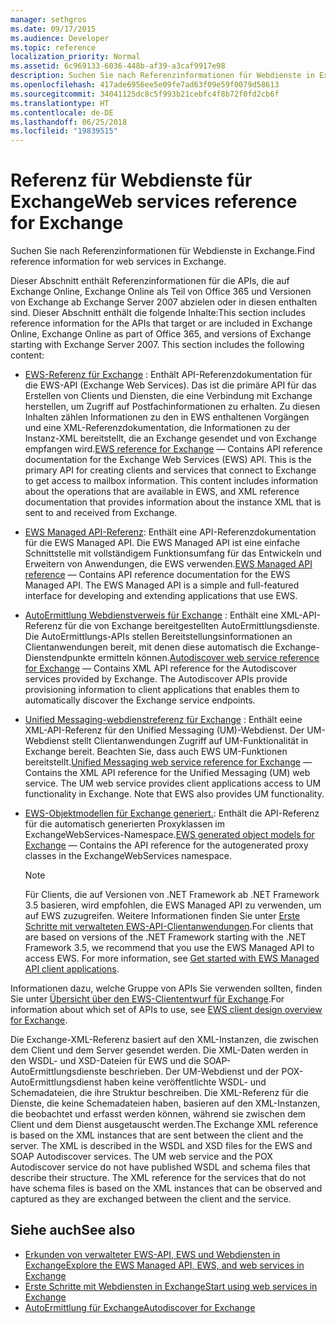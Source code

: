 ```yaml
---
manager: sethgros
ms.date: 09/17/2015
ms.audience: Developer
ms.topic: reference
localization_priority: Normal
ms.assetid: 6c969133-6036-448b-af39-a3caf9917e98
description: Suchen Sie nach Referenzinformationen für Webdienste in Exchange.
ms.openlocfilehash: 417ade6956ee5e09fe7ad63f09e59f0079d58613
ms.sourcegitcommit: 34041125dc8c5f993b21cebfc4f8b72f0fd2cb6f
ms.translationtype: HT
ms.contentlocale: de-DE
ms.lasthandoff: 06/25/2018
ms.locfileid: "19839515"
---
```

# <a name="web-services-reference-for-exchange"></a><span data-ttu-id="b7841-102">Referenz für Webdienste für Exchange</span><span class="sxs-lookup"><span data-stu-id="b7841-102">Web services reference for Exchange</span></span>

<span data-ttu-id="b7841-103">Suchen Sie nach Referenzinformationen für Webdienste in Exchange.</span><span class="sxs-lookup"><span data-stu-id="b7841-103">Find reference information for web services in Exchange.</span></span>
  
<span data-ttu-id="b7841-p101">Dieser Abschnitt enthält Referenzinformationen für die APIs, die auf Exchange Online, Exchange Online als Teil von Office 365 und Versionen von Exchange ab Exchange Server 2007 abzielen oder in diesen enthalten sind. Dieser Abschnitt enthält die folgende Inhalte:</span><span class="sxs-lookup"><span data-stu-id="b7841-p101">This section includes reference information for the APIs that target or are included in Exchange Online, Exchange Online as part of Office 365, and versions of Exchange starting with Exchange Server 2007. This section includes the following content:</span></span>
  
- <span data-ttu-id="b7841-p102">[EWS-Referenz für Exchange](ews-reference-for-exchange.md) : Enthält API-Referenzdokumentation für die EWS-API (Exchange Web Services). Das ist die primäre API für das Erstellen von Clients und Diensten, die eine Verbindung mit Exchange herstellen, um Zugriff auf Postfachinformationen zu erhalten. Zu diesen Inhalten zählen Informationen zu den in EWS enthaltenen Vorgängen und eine XML-Referenzdokumentation, die Informationen zu der Instanz-XML bereitstellt, die an Exchange gesendet und von Exchange empfangen wird.</span><span class="sxs-lookup"><span data-stu-id="b7841-p102">[EWS reference for Exchange](ews-reference-for-exchange.md) — Contains API reference documentation for the Exchange Web Services (EWS) API. This is the primary API for creating clients and services that connect to Exchange to get access to mailbox information. This content includes information about the operations that are available in EWS, and XML reference documentation that provides information about the instance XML that is sent to and received from Exchange.</span></span> 
    
- <span data-ttu-id="b7841-p103">[EWS Managed API-Referenz](http://msdn.microsoft.com/library/c6ca36f4-a67c-4e3c-aae7-9ead7b704e15%28Office.15%29.aspx): Enthält eine API-Referenzdokumentation für die EWS Managed API. Die EWS Managed API ist eine einfache Schnittstelle mit vollständigem Funktionsumfang für das Entwickeln und Erweitern von Anwendungen, die EWS verwenden.</span><span class="sxs-lookup"><span data-stu-id="b7841-p103">[EWS Managed API reference](http://msdn.microsoft.com/library/c6ca36f4-a67c-4e3c-aae7-9ead7b704e15%28Office.15%29.aspx) — Contains API reference documentation for the EWS Managed API. The EWS Managed API is a simple and full-featured interface for developing and extending applications that use EWS.</span></span> 
    
- <span data-ttu-id="b7841-p104">[AutoErmittlung Webdienstverweis für Exchange](autodiscover-web-service-reference-for-exchange.md) : Enthält eine XML-API-Referenz für die von Exchange bereitgestellten AutoErmittlungsdienste. Die AutoErmittlungs-APIs stellen Bereitstellungsinformationen an Clientanwendungen bereit, mit denen diese automatisch die Exchange-Dienstendpunkte ermitteln können.</span><span class="sxs-lookup"><span data-stu-id="b7841-p104">[Autodiscover web service reference for Exchange](autodiscover-web-service-reference-for-exchange.md) — Contains XML API reference for the Autodiscover services provided by Exchange. The Autodiscover APIs provide provisioning information to client applications that enables them to automatically discover the Exchange service endpoints.</span></span> 
    
- <span data-ttu-id="b7841-p105">[Unified Messaging-webdienstreferenz für Exchange](unified-messaging-web-service-reference-for-exchange.md) : Enthält eeine XML-API-Referenz für den Unified Messaging (UM)-Webdienst. Der UM-Webdienst stellt Clientanwendungen Zugriff auf UM-Funktionalität in Exchange bereit. Beachten Sie, dass auch EWS UM-Funktionen bereitstellt.</span><span class="sxs-lookup"><span data-stu-id="b7841-p105">[Unified Messaging web service reference for Exchange](unified-messaging-web-service-reference-for-exchange.md) — Contains the XML API reference for the Unified Messaging (UM) web service. The UM web service provides client applications access to UM functionality in Exchange. Note that EWS also provides UM functionality.</span></span> 
    
- <span data-ttu-id="b7841-116">[EWS-Objektmodellen für Exchange generiert.](http://msdn.microsoft.com/library/67d7d831-9c53-46da-80e4-18f562e71284%28Office.15%29.aspx): Enthält die API-Referenz für die automatisch generierten Proxyklassen im ExchangeWebServices-Namespace.</span><span class="sxs-lookup"><span data-stu-id="b7841-116">[EWS generated object models for Exchange](http://msdn.microsoft.com/library/67d7d831-9c53-46da-80e4-18f562e71284%28Office.15%29.aspx) — Contains the API reference for the autogenerated proxy classes in the ExchangeWebServices namespace.</span></span> 
    
    > [!NOTE]
    > <span data-ttu-id="b7841-p106">Für Clients, die auf Versionen von .NET Framework ab .NET Framework 3.5 basieren, wird empfohlen, die EWS Managed API zu verwenden, um auf EWS zuzugreifen. Weitere Informationen finden Sie unter [Erste Schritte mit verwalteten EWS-API-Clientanwendungen](http://msdn.microsoft.com/library/c2267733-6f4f-49e5-9614-1e4a24c3af1a%28Office.15%29.aspx).</span><span class="sxs-lookup"><span data-stu-id="b7841-p106">For clients that are based on versions of the .NET Framework starting with the .NET Framework 3.5, we recommend that you use the EWS Managed API to access EWS. For more information, see [Get started with EWS Managed API client applications](http://msdn.microsoft.com/library/c2267733-6f4f-49e5-9614-1e4a24c3af1a%28Office.15%29.aspx).</span></span> 
  
<span data-ttu-id="b7841-119">Informationen dazu, welche Gruppe von APIs Sie verwenden sollten, finden Sie unter [Übersicht über den EWS-Cliententwurf für Exchange](http://msdn.microsoft.com/library/b26f67aa-7c66-4d7d-98b3-746f26ab37f4%28Office.15%29.aspx).</span><span class="sxs-lookup"><span data-stu-id="b7841-119">For information about which set of APIs to use, see [EWS client design overview for Exchange](http://msdn.microsoft.com/library/b26f67aa-7c66-4d7d-98b3-746f26ab37f4%28Office.15%29.aspx).</span></span>
  
<span data-ttu-id="b7841-p107">Die Exchange-XML-Referenz basiert auf den XML-Instanzen, die zwischen dem Client und dem Server gesendet werden. Die XML-Daten werden in den WSDL- und XSD-Dateien für EWS und die SOAP-AutoErmittlungsdienste beschrieben. Der UM-Webdienst und der POX-AutoErmittlungsdienst haben keine veröffentlichte WSDL- und Schemadateien, die ihre Struktur beschreiben. Die XML-Referenz für die Dienste, die keine Schemadateien haben, basieren auf den XML-Instanzen, die beobachtet und erfasst werden können, während sie zwischen dem Client und dem Dienst ausgetauscht werden.</span><span class="sxs-lookup"><span data-stu-id="b7841-p107">The Exchange XML reference is based on the XML instances that are sent between the client and the server. The XML is described in the WSDL and XSD files for the EWS and SOAP Autodiscover services. The UM web service and the POX Autodiscover service do not have published WSDL and schema files that describe their structure. The XML reference for the services that do not have schema files is based on the XML instances that can be observed and captured as they are exchanged between the client and the service.</span></span>
  
## <a name="see-also"></a><span data-ttu-id="b7841-124">Siehe auch</span><span class="sxs-lookup"><span data-stu-id="b7841-124">See also</span></span>

- [<span data-ttu-id="b7841-125">Erkunden von verwalteter EWS-API, EWS und Webdiensten in Exchange</span><span class="sxs-lookup"><span data-stu-id="b7841-125">Explore the EWS Managed API, EWS, and web services in Exchange</span></span>](../exchange-web-services/explore-the-ews-managed-api-ews-and-web-services-in-exchange.md)
- [<span data-ttu-id="b7841-126">Erste Schritte mit Webdiensten in Exchange</span><span class="sxs-lookup"><span data-stu-id="b7841-126">Start using web services in Exchange</span></span>](../exchange-web-services/start-using-web-services-in-exchange.md)
- [<span data-ttu-id="b7841-127">AutoErmittlung für Exchange</span><span class="sxs-lookup"><span data-stu-id="b7841-127">Autodiscover for Exchange</span></span>](../exchange-web-services/autodiscover-for-exchange.md)
    


